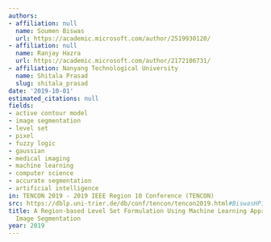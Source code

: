 ```yaml
---
authors:
- affiliation: null
  name: Soumen Biswas
  url: https://academic.microsoft.com/author/2519930120/
- affiliation: null
  name: Ranjay Hazra
  url: https://academic.microsoft.com/author/2172106731/
- affiliation: Nanyang Technological University
  name: Shitala Prasad
  slug: shitala_prasad
date: '2019-10-01'
estimated_citations: null
fields:
- active contour model
- image segmentation
- level set
- pixel
- fuzzy logic
- gaussian
- medical imaging
- machine learning
- computer science
- accurate segmentation
- artificial intelligence
in: TENCON 2019 - 2019 IEEE Region 10 Conference (TENCON)
src: https://dblp.uni-trier.de/db/conf/tencon/tencon2019.html#BiswasHP19
title: A Region-based Level Set Formulation Using Machine Learning Approach in Medical
  Image Segmentation
year: 2019
---
```

